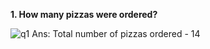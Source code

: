 **1. How many pizzas were ordered?**

![q1](https://user-images.githubusercontent.com/98269318/189185371-3a04d690-5bf1-4fa1-b677-b5b4a0bfda93.png)
Ans: Total number of pizzas ordered - 14
